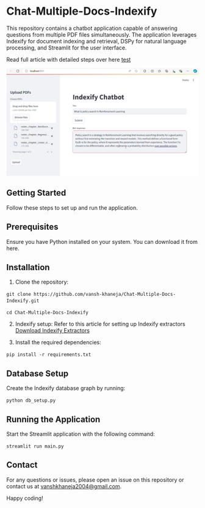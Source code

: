 # Chat-Multiple-Docs-Indexify
This repository contains a chatbot application capable of answering questions from multiple PDF files simultaneously. The application leverages Indexify for document indexing and retrieval, DSPy for natural language processing, and Streamlit for the user interface.

Read full article with detailed steps over here [test](https://www.superteams.ai/blog/building-a-multi-document-rag-application-with-indexify-dspy-and-llama-3)

![Alt Text - description of the image](https://github.com/vansh-khaneja/Chat-Multiple-Docs-Indexify/blob/main/sample%20outputs/output1.png?raw=true)

## Getting Started
Follow these steps to set up and run the application.

## Prerequisites
Ensure you have Python installed on your system. You can download it from here.

## Installation
1) Clone the repository:
   
```git clone https://github.com/vansh-khaneja/Chat-Multiple-Docs-Indexify.git```

```cd Chat-Multiple-Docs-Indexify```

2) Indexify setup:
Refer to this article for setting up Indexify extractors
[Download Indexify Extractors](https://docs.getindexify.ai/apis/extractors/pdf/#marker-extractor)

4) Install the required dependencies:

```pip install -r requirements.txt```

## Database Setup
Create the Indexify database graph by running:

```python db_setup.py```

## Running the Application
Start the Streamlit application with the following command:


```streamlit run main.py```


## Contact
For any questions or issues, please open an issue on this repository or contact us at [vanshkhaneja2004@gmail.com](vanshkhaneja2004@gmail.com).



Happy coding!


